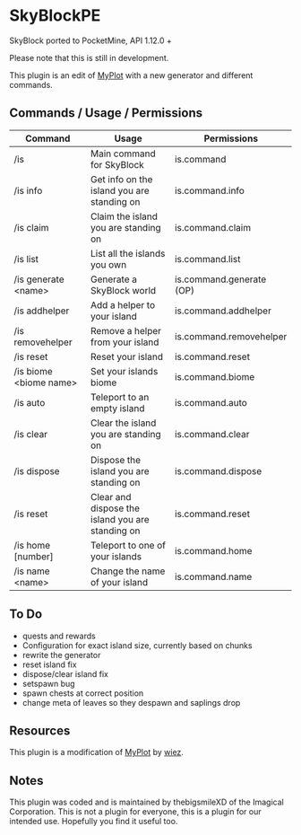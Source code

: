 # SkyBlockPE
SkyBlock ported to PocketMine, API 1.12.0 +

Please note that this is still in development.

This plugin is an edit of [MyPlot](https://github.com/wiez/MyPlot) with a new generator and different commands.

## Commands / Usage / Permissions

Command | Usage | Permissions |
------- | ------- | ------- |
/is|Main command for SkyBlock|is.command
/is info|Get info on the island you are standing on|is.command.info
/is claim|Claim the island you are standing on|is.command.claim
/is list|List all the islands you own|is.command.list
/is generate \<name\>|Generate a SkyBlock world|is.command.generate (OP)
/is addhelper|Add a helper to your island|is.command.addhelper
/is removehelper|Remove a helper from your island|is.command.removehelper
/is reset|Reset your island|is.command.reset
/is biome \<biome name\>|Set your islands biome|is.command.biome
/is auto|Teleport to an empty island|is.command.auto
/is clear|Clear the island you are standing on|is.command.clear
/is dispose|Dispose the island you are standing on|is.command.dispose
/is reset|Clear and dispose the island you are standing on|is.command.reset
/is home [number]|Teleport to one of your islands|is.command.home
/is name \<name\>|Change the name of your island|is.command.name

## To Do
 - quests and rewards
 - Configuration for exact island size, currently based on chunks
 - rewrite the generator
 - reset island fix
 - dispose/clear island fix
 - setspawn bug
 - spawn chests at correct position
 - change meta of leaves so they despawn and saplings drop

## Resources

This plugin is a modification of [MyPlot](https://github.com/wiez/MyPlot) by [wiez](https://github.com/wiez).

## Notes

This plugin was coded and is maintained by thebigsmileXD of the Imagical Corporation. This is not a plugin for everyone, this is a plugin for our intended use. Hopefully you find it useful too.

